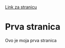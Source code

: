 [Link za stranicu](https://github.com/fpehar/ATP22/blob/main/index.md)
# Prva stranica
Ovo je moja prva stranica
